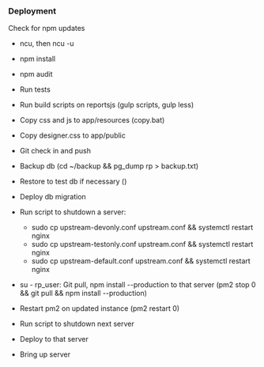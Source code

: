 ### Deployment

Check for npm updates

- ncu, then ncu -u
- npm install
- npm audit

- Run tests
- Run build scripts on reportsjs (gulp scripts, gulp less)
- Copy css and js to app/resources (copy.bat)
- Copy designer.css to app/public
- Git check in and push
- Backup db (cd ~/backup && pg_dump rp > backup.txt)
- Restore to test db if necessary ()
- Deploy db migration
- Run script to shutdown a server:
  - sudo cp upstream-devonly.conf upstream.conf && systemctl restart nginx
  - sudo cp upstream-testonly.conf upstream.conf && systemctl restart nginx
  - sudo cp upstream-default.conf upstream.conf && systemctl restart nginx
- su - rp_user: Git pull, npm install --production to that server (pm2 stop 0 && git pull && npm install --production)
- Restart pm2 on updated instance (pm2 restart 0)
- Run script to shutdown next server
- Deploy to that server
- Bring up server